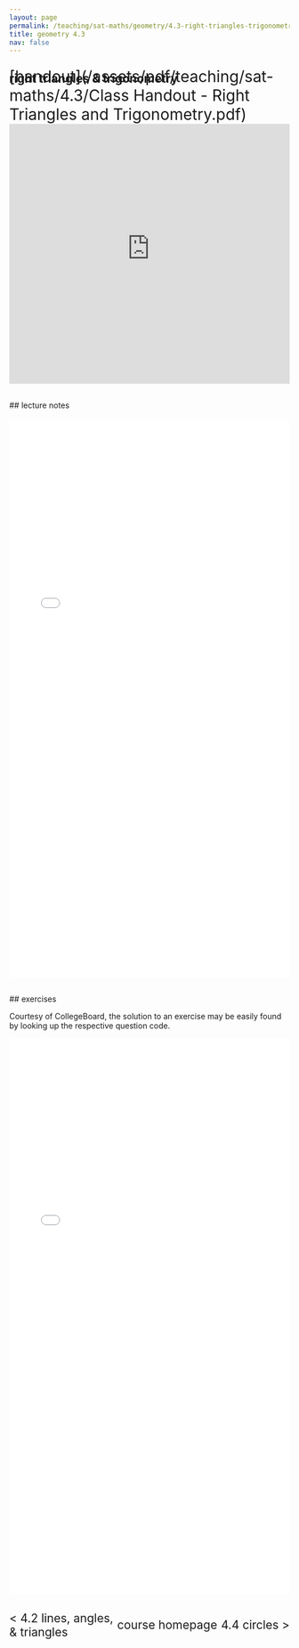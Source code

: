 ```yaml
---
layout: page
permalink: /teaching/sat-maths/geometry/4.3-right-triangles-trigonometry/
title: geometry 4.3
nav: false
---
```


## right triangles & trigonometry

<div style="margin-top: -50px;"></div>
<span style="float:right; font-size: 2em;">  [handout](/assets/pdf/teaching/sat-maths/4.3/Class Handout - Right Triangles and Trigonometry.pdf)</span> 
<br> 
<div style="margin-top: 30px;"></div>
<iframe 
    class="rounded z-depth-1" 
    zoomable="true" 
    style="width: 100%; height: 350pt;" 
    src="https://www.youtube-nocookie.com/embed/WvZeGly55Y0?si=ESV0tnB0EzBm-dbQ" 
    title="YouTube video player" 
    frameborder="0" 
    allow="accelerometer; autoplay; clipboard-write; encrypted-media; gyroscope; picture-in-picture; web-share" 
    referrerpolicy="strict-origin-when-cross-origin" 
    allowfullscreen>
</iframe>


<div style="margin-top: 30px;"></div>
## lecture notes
<div style="margin-top: 20px;"></div>

<center>
<iframe src="/assets/pdf/teaching/sat-maths/4.3/Notes - Right Triangles & Trigonometry.pdf/" width="100%" height="1000" style="border: none;">
  <p>Your browser does not support iframes.</p>
</iframe>
</center>

<div style="margin-top: 30px;"></div>
## exercises 

Courtesy of CollegeBoard, the solution to an exercise may be easily found by looking up the respective question code.


<center>
<iframe src="/assets/pdf/teaching/sat-maths/4.3/Exercises - Right Triangles and Trigonometry.pdf" width="100%" height="1000" style="border: none;">
  <p>Your browser does not support iframes.</p>
</iframe>
</center>

<div style="margin-top: 30px;"></div>
<div style="display: flex; justify-content: space-between; align-items: center;">
  <a href="/teaching/sat-maths/geometry/4.2-lines-angles-triangles/" style="font-size: 1.5em; text-decoration: none;"> < 4.2 lines, angles, <br> & triangles </a>
  <a href="/teaching/sat-maths/" style="font-size: 1.5em; text-decoration: none; text-align: center;"> course homepage </a>
  <a href="/teaching/sat-maths/geometry/4.4-circles/" style="font-size: 1.5em; text-decoration: none; text-align: right;"> 4.4 circles > </a>
</div>

